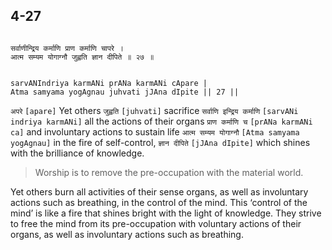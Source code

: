 ## 4-27


```shloka-sa

सर्वाणीन्द्रिय कर्माणि प्राण कर्माणि चापरे ।
आत्म सम्यम योगाग्नौ जुह्वति ज्ञान दीपिते ॥ २७ ॥

```
```shloka-sa-hk

sarvANIndriya karmANi prANa karmANi cApare |
Atma samyama yogAgnau juhvati jJAna dIpite || 27 ||

```
`अपरे` `[apare]` Yet others `जुह्वति` `[juhvati]` sacrifice `सर्वाणि इन्द्रिय कर्माणि` `[sarvANi indriya karmANi]` all the actions of their organs `प्राण कर्माणि च` `[prANa karmANi ca]` and involuntary actions to sustain life `आत्म सम्यम योगाग्नौ` `[Atma samyama yogAgnau]` in the fire of self-control, `ज्ञान दीपिते` `[jJAna dIpite]` which shines with the brilliance of knowledge.


<a name='applnote_88'></a>
> Worship is to remove the pre-occupation with the material world.



Yet others burn all activities of their sense organs, as well as involuntary actions such as breathing, in the control of the mind. This ‘control of the mind’ is like a fire that shines bright with the light of knowledge. They strive to free the mind from its pre-occupation with voluntary actions of their organs, as well as involuntary actions such as breathing.


